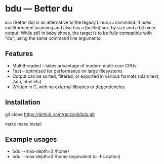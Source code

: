 # bdu — Better du

`bdu` (Better du) is an alternative to the legacy Linux `du` command. It uses multithreaded scanning and also has a (builtin) sort by size and a bit nicer output. 
While still in baby shoes, the target is to be fully compatible with "du", using the same command line arguments.

## Features

- Multithreaded – takes advantage of modern multi-core CPUs
- Fast – optimized for performance on large filesystems
- Output can be sorted, filtered, or exported in various formats (plain text, json, html etc)
- Written in C, with no external libraries or dependencies

## Installation
  git clone https://github.com/raczzoli/bdu.git
  
  make
  make install

## Example usages
- bdu --max-depth=2 /home/
- bdu --max-depth=0 /home (equivalent to -hs option)
